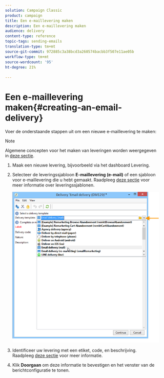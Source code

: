 ```yaml
---
solution: Campaign Classic
product: campaign
title: Een e-maillevering maken
description: Een e-maillevering maken
audience: delivery
content-type: reference
topic-tags: sending-emails
translation-type: tm+mt
source-git-commit: 972885c3a38bcd3a260574bacbb3f507e11ae05b
workflow-type: tm+mt
source-wordcount: '95'
ht-degree: 21%

---
```



# Een e-maillevering maken{#creating-an-email-delivery}

Voer de onderstaande stappen uit om een nieuwe e-maillevering te maken:

>[!NOTE]
>
>Algemene concepten voor het maken van leveringen worden weergegeven in [deze sectie](../../delivery/using/steps-about-delivery-creation-steps.md).

1. Maak een nieuwe levering, bijvoorbeeld via het dashboard Levering.
1. Selecteer de leveringssjabloon **E-maillevering (e-mail)** of een sjabloon voor e-maillevering die u hebt gemaakt. Raadpleeg [deze sectie](../../delivery/using/about-templates.md) voor meer informatie over leveringssjablonen.

   ![](assets/s_ncs_user_wizard_email01_1.png)

1. Identificeer uw levering met een etiket, code, en beschrijving. Raadpleeg [deze sectie](../../delivery/using/steps-create-and-identify-the-delivery.md#identifying-the-delivery) voor meer informatie.
1. Klik **Doorgaan** om deze informatie te bevestigen en het venster van de berichtconfiguratie te tonen.
